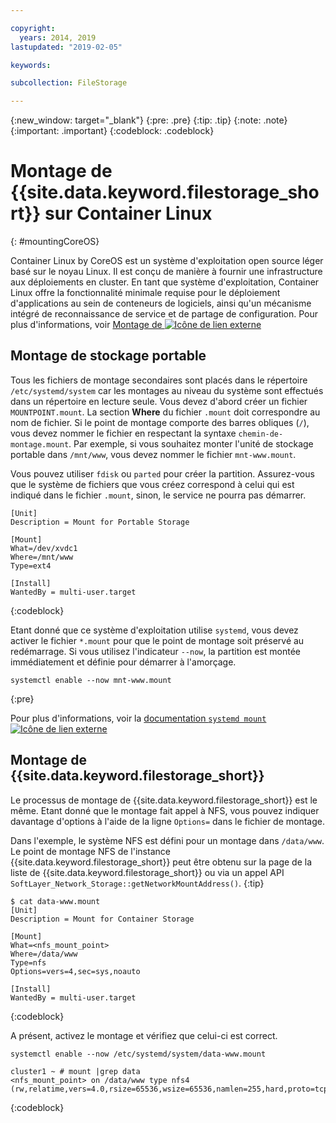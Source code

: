 ```yaml
---

copyright:
  years: 2014, 2019
lastupdated: "2019-02-05"

keywords:

subcollection: FileStorage

---
```

{:new_window: target="_blank"}
{:pre: .pre}
{:tip: .tip}
{:note: .note}
{:important: .important}
{:codeblock: .codeblock}


# Montage de {{site.data.keyword.filestorage_short}} sur Container Linux
{: #mountingCoreOS}

Container Linux by CoreOS est un système d'exploitation open source léger basé sur le noyau Linux. Il est conçu de manière à fournir une infrastructure aux déploiements en cluster. En tant que système d'exploitation, Container Linux offre la fonctionnalité minimale requise pour le déploiement d'applications au sein de conteneurs de logiciels, ainsi qu'un mécanisme intégré de reconnaissance de service et de partage de configuration. Pour plus d'informations, voir [Montage de ![Icône de lien externe](../../icons/launch-glyph.svg "Icône de lien externe")](https://coreos.com/os/docs/latest/mounting-storage.html)

## Montage de stockage portable

Tous les fichiers de montage secondaires sont placés dans le répertoire `/etc/systemd/system` car les montages au niveau du système sont effectués dans un répertoire en lecture seule. Vous devez d'abord créer un fichier `MOUNTPOINT.mount`. La section **Where** du fichier `.mount` doit correspondre au nom de fichier. Si le point de montage comporte des barres obliques (`/`), vous devez nommer le fichier en respectant la syntaxe `chemin-de-montage.mount`. Par exemple, si vous souhaitez monter l'unité de stockage portable dans `/mnt/www`, vous devez nommer le fichier `mnt-www.mount`.

Vous pouvez utiliser `fdisk` ou `parted` pour créer la partition. Assurez-vous que le système de fichiers que vous créez correspond à celui qui est indiqué dans le fichier `.mount`, sinon, le service ne pourra pas démarrer.


```
[Unit]
Description = Mount for Portable Storage

[Mount]
What=/dev/xvdc1
Where=/mnt/www
Type=ext4

[Install]
WantedBy = multi-user.target
```
{:codeblock}


Etant donné que ce système d'exploitation utilise `systemd`, vous devez activer le fichier `*.mount` pour que le point de montage soit préservé au redémarrage. Si vous utilisez l'indicateur `--now`, la partition est montée immédiatement et définie pour démarrer à l'amorçage.

```
systemctl enable --now mnt-www.mount
```
{:pre}

Pour plus d'informations, voir la [documentation `systemd mount`![Icône de lien externe](../../icons/launch-glyph.svg "Icône de lien externe")](https://www.freedesktop.org/software/systemd/man/systemd.mount.html)

## Montage de {{site.data.keyword.filestorage_short}}

Le processus de montage de {{site.data.keyword.filestorage_short}} est le même. Etant donné que le montage fait appel à NFS, vous pouvez indiquer davantage d'options à l'aide de la ligne `Options=` dans le fichier de montage.

Dans l'exemple, le système NFS est défini pour un montage dans `/data/www`. Le point de montage NFS de l'instance {{site.data.keyword.filestorage_short}} peut être obtenu sur la page de la liste de {{site.data.keyword.filestorage_short}} ou via un appel API `SoftLayer_Network_Storage::getNetworkMountAddress()`.
{:tip}

```
$ cat data-www.mount
[Unit]
Description = Mount for Container Storage

[Mount]
What=<nfs_mount_point>
Where=/data/www
Type=nfs
Options=vers=4,sec=sys,noauto

[Install]
WantedBy = multi-user.target
```
{:codeblock}

A présent, activez le montage et vérifiez que celui-ci est correct.

```
systemctl enable --now /etc/systemd/system/data-www.mount

cluster1 ~ # mount |grep data
<nfs_mount_point> on /data/www type nfs4 (rw,relatime,vers=4.0,rsize=65536,wsize=65536,namlen=255,hard,proto=tcp,port=0,timeo=600,retrans=2,sec=sys,clientaddr=10.81.x.x,local_lock=none,addr=10.1.x.x)
```
{:codeblock}
